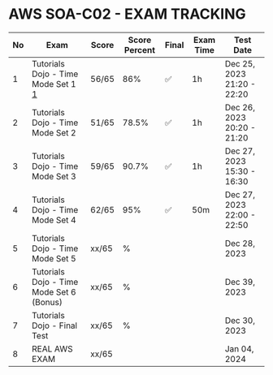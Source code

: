# AWS SOA-C02 - EXAM TRACKING

| No  | Exam                                     | Score | Score Percent | Final | Exam Time | Test Date                  |
| --- | ---------------------------------------- | ----- | ------------- | ----- | --------- | -------------------------- |
| 1   | Tutorials Dojo - Time Mode Set 1 [1]     | 56/65 | 86%           | ✅    | 1h        | Dec 25, 2023 21:20 - 22:20 |
| 2   | Tutorials Dojo - Time Mode Set 2         | 51/65 | 78.5%         | ✅    | 1h        | Dec 26, 2023 20:20 - 21:20 |
| 3   | Tutorials Dojo - Time Mode Set 3         | 59/65 | 90.7%         | ✅    | 1h        | Dec 27, 2023 15:30 - 16:30 |
| 4   | Tutorials Dojo - Time Mode Set 4         | 62/65 | 95%           | ✅    | 50m       | Dec 27, 2023 22:00 - 22:50 |
| 5   | Tutorials Dojo - Time Mode Set 5         | xx/65 | %             |       |           | Dec 28, 2023               |
| 6   | Tutorials Dojo - Time Mode Set 6 (Bonus) | xx/65 | %             |       |           | Dec 39, 2023               |
| 7   | Tutorials Dojo - Final Test              | xx/65 | %             |       |           | Dec 30, 2023               |
| 8   | REAL AWS EXAM                            | xx/65 |               |       |           | Jan 04, 2024               |

<!-- [Catrill SOA-C02 Practice Exam]: https://learn.cantrill.io/courses/1032362/lectures/26901074 -->

[1]: https://portal.tutorialsdojo.com/courses/aws-certified-sysops-administrator-associate-practice-exams/
